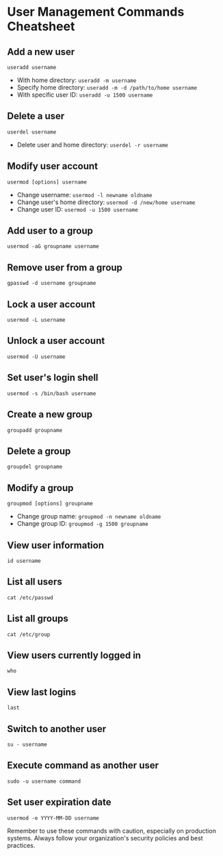 # User Management Commands Cheatsheet

## Add a new user
`useradd username`
- With home directory: `useradd -m username`
- Specify home directory: `useradd -m -d /path/to/home username`
- With specific user ID: `useradd -u 1500 username`

## Delete a user
`userdel username`
- Delete user and home directory: `userdel -r username`

## Modify user account
`usermod [options] username`
- Change username: `usermod -l newname oldname`
- Change user's home directory: `usermod -d /new/home username`
- Change user ID: `usermod -u 1500 username`

## Add user to a group
`usermod -aG groupname username`

## Remove user from a group
`gpasswd -d username groupname`

## Lock a user account
`usermod -L username`

## Unlock a user account
`usermod -U username`

## Set user's login shell
`usermod -s /bin/bash username`

## Create a new group
`groupadd groupname`

## Delete a group
`groupdel groupname`

## Modify a group
`groupmod [options] groupname`
- Change group name: `groupmod -n newname oldname`
- Change group ID: `groupmod -g 1500 groupname`

## View user information
`id username`

## List all users
`cat /etc/passwd`

## List all groups
`cat /etc/group`

## View users currently logged in
`who`

## View last logins
`last`

## Switch to another user
`su - username`

## Execute command as another user
`sudo -u username command`

## Set user expiration date
`usermod -e YYYY-MM-DD username`

Remember to use these commands with caution, especially on production systems. Always follow your organization's security policies and best practices.